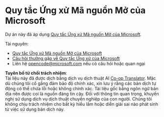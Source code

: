 <!--
CO_OP_TRANSLATOR_METADATA:
{
  "original_hash": "c06b12caf3c901eb3156e3dd5b0aea56",
  "translation_date": "2025-05-19T11:06:15+00:00",
  "source_file": "CODE_OF_CONDUCT.md",
  "language_code": "vi"
}
-->
# Quy tắc Ứng xử Mã nguồn Mở của Microsoft

Dự án này đã áp dụng [Quy tắc Ứng xử Mã nguồn Mở của Microsoft](https://opensource.microsoft.com/codeofconduct/).

Tài nguyên:

- [Quy tắc Ứng xử Mã nguồn Mở của Microsoft](https://opensource.microsoft.com/codeofconduct/)
- [Câu hỏi thường gặp về Quy tắc Ứng xử của Microsoft](https://opensource.microsoft.com/codeofconduct/faq/)
- Liên hệ [opencode@microsoft.com](mailto:opencode@microsoft.com) nếu có câu hỏi hoặc quan ngại

**Tuyên bố từ chối trách nhiệm**:  
Tài liệu này đã được dịch bằng dịch vụ dịch thuật AI [Co-op Translator](https://github.com/Azure/co-op-translator). Mặc dù chúng tôi cố gắng đảm bảo độ chính xác, xin lưu ý rằng các bản dịch tự động có thể chứa lỗi hoặc không chính xác. Tài liệu gốc bằng ngôn ngữ bản địa nên được coi là nguồn đáng tin cậy. Đối với thông tin quan trọng, khuyến nghị sử dụng dịch vụ dịch thuật chuyên nghiệp của con người. Chúng tôi không chịu trách nhiệm cho bất kỳ hiểu lầm hoặc diễn giải sai nào phát sinh từ việc sử dụng bản dịch này.